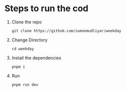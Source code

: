 # Steps to run the cod

1. Clone the repo
   ```shell
   git clone https://github.com/sumanmudliyar/weekday
   ```
2. Change Directory
   ```shell
   cd weekday
   ```
3. Install the dependencies
   ```shell
   pnpm i
   ```
4. Run
   ```shell
   pnpm run dev
   ```
